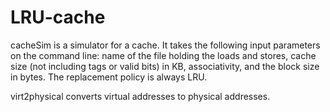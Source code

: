 # LRU-cache

cacheSim is a simulator for a cache. It takes the following input parameters on the command line: name of the file holding the
loads and stores, cache size (not including tags or valid bits) in KB, associativity, and the block size in bytes. 
The replacement policy is always LRU.

virt2physical converts virtual addresses to physical addresses.




